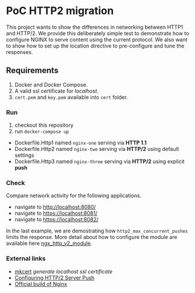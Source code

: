 # PoC HTTP2 migration

This project wants to show the differences in networking between HTTP1 and HTTP/2. We provide this deliberately simple test to demonstrate how to configure NGINX to serve content using the current protocol. We also want to show how to set up the location directive to pre-configure and tune the responses.

## Requirements

1. Docker and Docker Compose.
2. A valid ssl certificate for _localhost_.
3. `cert.pem` and `key.pem` available into `cert` folder.

### Run

1. checkout this repository
2. run `docker-compose up`

 - Dockerfile.Http1 named `nginx-one` serving via **HTTP 1.1**
 - Dockerfile.Http2 named `nginx-two` serving via **HTTP/2** using default settings
 - Dockerfile.Http3 named `nginx-three` serving via **HTTP/2** using explicit **push**

### Check

Compare network activity for the following applications.

- navigate to [http://localhost:8080/](http://localhost:8080/)
- navigate to [https://localhost:8081/](http://localhost:8081/)
- navigate to [https://localhost:8082/](http://localhost:8082/)

In the last example, we are demostrating how `http2_max_concurrent_pushes` limits the response. More detail about how to configure the module are available here [ngx_http_v2_module](http://nginx.org/en/docs/http/ngx_http_v2_module.html).


### External links
 - [mkcert](https://github.com/FiloSottile/mkcert) _generate localhost ssl certificate_
 - [Configuring HTTP/2 Server Push](https://www.nginx.com/blog/nginx-1-13-9-http2-server-push/#configuring)
 - [Official build of Nginx](https://hub.docker.com/_/nginx)

